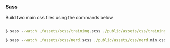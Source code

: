
### Sass

Build two main css files using the commands below

```bat

$ sass --watch ./assets/scss/training.scss ./public/assets/css/training.min.css --style compressed

$ sass --watch ./assets/scss/nerd.scss ./public/assets/css/nerd.min.css --style compressed
```
